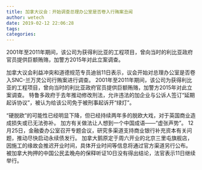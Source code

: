 ```yaml
---
title: 加拿大议会：开始调查总理办公室是否卷入行贿案丑闻
author: wetech
date: 2019-02-12 22:06:28
tags: 
categories: 
---
```

2001年至2011年期间，该公司为获得利比亚的工程项目，曾向当时的利比亚政府官员提供巨额贿赂，加警方2015年对此立案调查。
<!-- more -->
加拿大议会利益冲突和道德规范专员迪翁11日表示，议会开始对总理办公室是否卷入SNC-兰万灵公司行贿案进行调查。
2001年至2011年期间，该公司为获得利比亚的工程项目，曾向当时的利比亚政府官员提供巨额贿赂，加警方2015年对此立案调查。
特鲁多政府于去年推动修改刑法，允许违法的加企业与公诉人签订“延期起诉协议”，被认为给该公司免于被刑事起诉开“绿灯”。
 
 
“硬脱欧”的可能性已经明显下降，但已经持续两年多的脱欧大戏，对于英国商业造成损失或已无法弥补。
加方有关做法让人想到一个中国成语——“虚张声势”。
12月25日，金融委办公室召开专题会议，研究多渠道支持商业银行补充资本有关问题，推动尽快启动永续债发行。
加拿大鹅原定于周六开业的北京三里屯旗舰店，因施工的缘故会推迟开业时间，具体开业时间等信息将通过官方渠道另行公布。
被加拿大拘押的中国公民孟晚舟的保释听证10日没有得出结论，法官表示11日继续举行。
